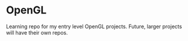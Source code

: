 # OpenGL
Learning repo for my entry level OpenGL projects. Future, larger projects will have their own repos.
